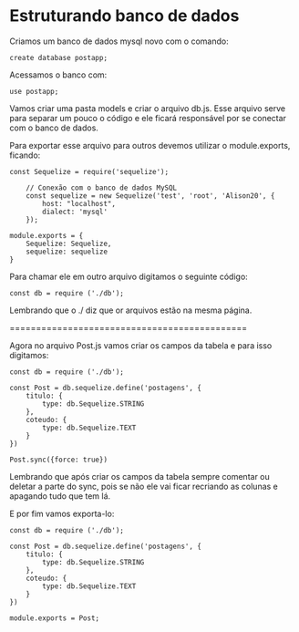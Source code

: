 # Estruturando banco de dados

Criamos um banco de dados mysql novo com o comando:

    create database postapp;

Acessamos o banco com:

    use postapp;

Vamos criar uma pasta models e criar o arquivo db.js. Esse arquivo serve para separar um pouco o código e ele ficará responsável por se conectar com o banco de dados.

Para exportar esse arquivo para outros devemos utilizar o module.exports, ficando:

    const Sequelize = require('sequelize');

        // Conexão com o banco de dados MySQL
        const sequelize = new Sequelize('test', 'root', 'Alison20', {
            host: "localhost",
            dialect: 'mysql'
        });

    module.exports = {
        Sequelize: Sequelize,
        sequelize: sequelize
    }

Para chamar ele em outro arquivo digitamos o seguinte código:

    const db = require ('./db');

Lembrando que o ./ diz que or arquivos estão na mesma página.

=============================================

Agora no arquivo Post.js vamos criar os campos da tabela e para isso digitamos:

    const db = require ('./db');

    const Post = db.sequelize.define('postagens', {
        titulo: {
            type: db.Sequelize.STRING
        },
        coteudo: {
            type: db.Sequelize.TEXT
        }
    })

    Post.sync({force: true})

Lembrando que após criar os campos da tabela sempre comentar ou deletar a parte do sync, pois se não ele vai ficar recriando as colunas e apagando tudo que tem lá.

E por fim vamos exporta-lo:

    const db = require ('./db');

    const Post = db.sequelize.define('postagens', {
        titulo: {
            type: db.Sequelize.STRING
        },
        coteudo: {
            type: db.Sequelize.TEXT
        }
    })

    module.exports = Post;



